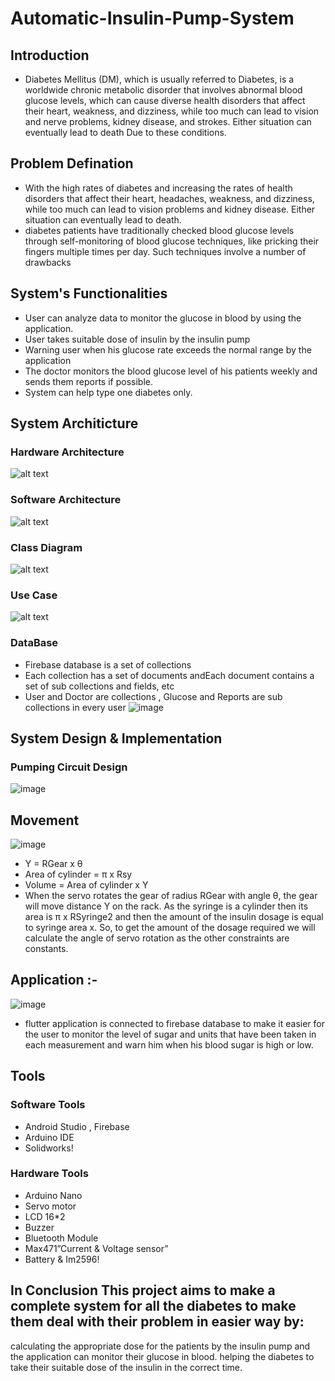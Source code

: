 # Automatic-Insulin-Pump-System
## Introduction
* Diabetes Mellitus (DM), which is usually referred to Diabetes, is a worldwide chronic metabolic disorder that involves abnormal blood glucose levels, which can cause diverse health disorders that affect their heart, weakness, and dizziness, while too much can lead to vision and nerve problems, kidney disease, and strokes. Either situation can eventually lead to death Due to these conditions.
## Problem Defination
* With the high rates of diabetes and increasing the rates of health disorders that affect their heart, headaches, weakness, and dizziness, while too much can lead to vision problems and kidney disease. Either situation can eventually lead to death. 
* diabetes patients have traditionally checked blood glucose levels through self-monitoring of blood glucose techniques, like pricking their fingers multiple times per day. Such techniques involve a number of drawbacks
## System's Functionalities
* User can analyze data to monitor the glucose in blood by using the application.
* User takes suitable dose of insulin by the insulin pump
* Warning user when his glucose rate exceeds the normal range by the application
* The doctor monitors the blood glucose level of his patients weekly and sends them reports if possible.
* System can help type one diabetes only.
## System Architicture
### Hardware Architecture
![alt text](https://github.com/abdelrahmanbaher4/Automatic-Insulin-Pump-System/blob/main/Presentation/Picture1.jpg)
### Software Architecture
![alt text](https://github.com/abdelrahmanbaher4/Automatic-Insulin-Pump-System/blob/main/Presentation/SW.png)
### Class Diagram 
![alt text](https://github.com/abdelrahmanbaher4/Automatic-Insulin-Pump-System/blob/main/Presentation/ClassDIagram.jpg)
### Use Case
![alt text](https://github.com/abdelrahmanbaher4/Automatic-Insulin-Pump-System/blob/main/Presentation/Use%20Case.jpgg)
### DataBase 
* Firebase database is a set of collections
* Each collection has a set of documents andEach document contains a set of sub collections and fields, etc
* User and Doctor are collections , Glucose and Reports are sub collections in every user 
![image](https://github.com/abdelrahmanbaher4/Automatic-Insulin-Pump-System/blob/main/Presentation/DB.png)
## System Design & Implementation
###  Pumping Circuit Design
![image](https://github.com/abdelrahmanbaher4/Automatic-Insulin-Pump-System/blob/main/Presentation/PumpCircuit.png)
## Movement
![image](https://github.com/abdelrahmanbaher4/Automatic-Insulin-Pump-System/blob/main/Presentation/Gear.png)
* Y = RGear x θ 
* Area of cylinder = π x Rsy
* Volume = Area of cylinder x Y
* When the servo rotates the gear of radius RGear with angle θ, the gear will move distance Y on the rack.
As the syringe is a cylinder then its area is π x RSyringe2 and then the amount of the insulin dosage is equal to syringe area x.
So, to get the amount of the dosage required we will calculate the angle of servo rotation as the other constraints are constants.
## Application :-
![image](https://github.com/abdelrahmanbaher4/Automatic-Insulin-Pump-System/blob/main/Presentation/App_start.jpg)
* flutter application is connected to firebase database to make it easier for the user to monitor the level of sugar and units that have been taken in each measurement and warn him when his blood sugar is high or low.
## Tools 
### Software Tools
* Android Studio , Firebase                         
* Arduino IDE
* Solidworks!
### Hardware Tools
* Arduino Nano
* Servo motor
* LCD 16*2
* Buzzer
* Bluetooth Module
* Max471”Current & Voltage sensor”
* Battery & Im2596!
## In Conclusion This project aims to make a complete system for all the diabetes to make them deal with their problem in easier way by: 
calculating the appropriate dose for the patients by the insulin pump and the application can monitor their glucose in blood.
helping the diabetes to take their suitable dose of the insulin in  the correct time.






